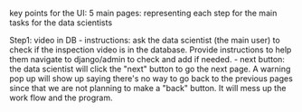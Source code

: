 key points for the UI:
5 main pages: representing each step for the main tasks for the data scientists

Step1: video in DB
	- instructions: ask the data scientist (the main user) to check if the inspection video is in the database. Provide instructions to help them navigate to django/admin to check and add if needed.
	- next button: the data scientist will click the "next" button to go the next page. A warning pop up will show up saying there's no way to go back to the previous pages since that we are not planning to make a "back" button. It will mess up the work flow and the program.
